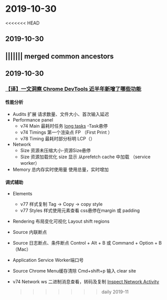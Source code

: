 # 2019-10-30

&lt;&lt;&lt;&lt;&lt;&lt;&lt; HEAD

## 2019-10-30

## \|\|\|\|\|\|\| merged common ancestors

## 2019-10-30

### [【译】一文洞察 Chrome DevTools 近半年新增了哪些功能](https://www.zoo.team/article/chrome-devtools)

#### 性能分析

* Audits 扩展  请求数量、文件大小、首次输入延迟
* Performance  panel  
  * v74 Main  最耗时任务 [long tasks](https://w3c.github.io/longtasks/#sec-terminology) -Task悬停
  * v74 Timings  第一个渲染点 FP （First Print ）
  * v78 Timing   最耗时部分标明 LCP（）
* Network 
  * Size  资源未压缩大小-资源Size悬停
  * Size 资源加载优化 size 显示 从prefetch cache 中加载 （service worker）
* Memory 总内存实时使用量   使用总量，实时增加

#### 调式辅助

* Elements
  * v77 样式复制  Tag -&gt; Copy -&gt; copy style 
  * v77 Styles 样式使用元素查看   css悬停在margin 或 padding
* Rendering  布局变化可视化  Layout shift regions
* Source 内联断点 
* Source 日志断点、条件断点 Control + Alt + B 或 Command + Option + B（Mac） 
* Application Service Worker端口号
* Source  Chrome Menu缓存清除   Cmd+shift+p 输入 clear site
* v74 Network  ws 二进制消息查看，转码及复制 [Inspect Network Activity](https://developers.google.com/web/tools/chrome-devtools/network/)  

  > > > > > > > daily 2019-11

